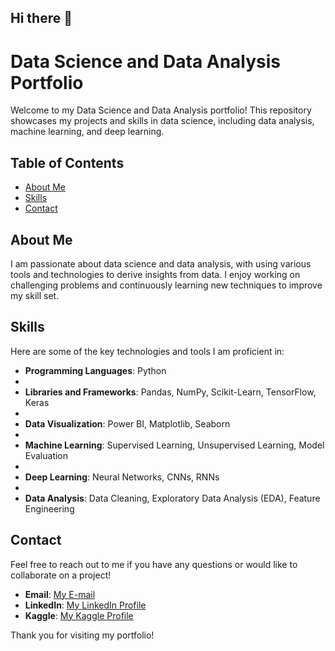 ## Hi there 👋

# Data Science and Data Analysis Portfolio

Welcome to my Data Science and Data Analysis portfolio! This repository showcases my projects and skills in data science, including data analysis, machine learning, and deep learning.

## Table of Contents
- [About Me](#about-me)
- [Skills](#skills)
- [Contact](#contact)

## About Me
I am passionate about data science and data analysis, with using various tools and technologies to derive insights from data. 
I enjoy working on challenging problems and continuously learning new techniques to improve my skill set.

## Skills

Here are some of the key technologies and tools I am proficient in:

- **Programming Languages**: Python
- 
- **Libraries and Frameworks**: Pandas, NumPy, Scikit-Learn, TensorFlow, Keras
- 
- **Data Visualization**: Power BI, Matplotlib, Seaborn
- 
- **Machine Learning**: Supervised Learning, Unsupervised Learning, Model Evaluation
- 
- **Deep Learning**: Neural Networks, CNNs, RNNs
- 
- **Data Analysis**: Data Cleaning, Exploratory Data Analysis (EDA), Feature Engineering

## Contact
Feel free to reach out to me if you have any questions or would like to collaborate on a project!

- **Email**: [My E-mail](mailto:omerkurudatasc@gmail.com)
- **LinkedIn**: [My LinkedIn Profile](https://www.linkedin.com/in/omerkuruds/)
- **Kaggle**: [My Kaggle Profile](https://www.kaggle.com/omrkuru)

Thank you for visiting my portfolio!
